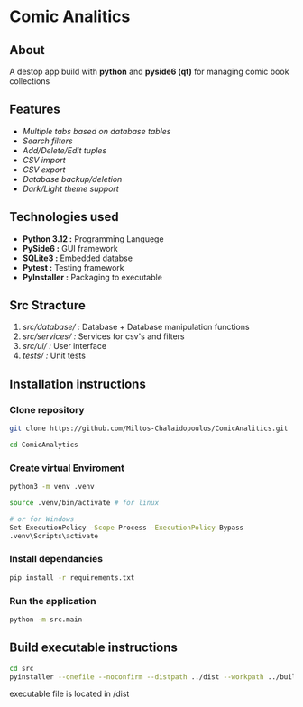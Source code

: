 # Comic Analitics

## About 

A destop app build with **python** and **pyside6 (qt)** for managing comic book collections

## Features 

- *Multiple tabs based on database tables*
- *Search filters*
- *Add/Delete/Edit tuples*
- *CSV import*
- *CSV export*
- *Database backup/deletion*
- *Dark/Light theme support*

## Technologies used
- **Python 3.12 :** Programming Languege
- **PySide6 :** GUI framework
- **SQLite3 :** Embedded databse
- **Pytest :** Testing framework
- **PyInstaller :** Packaging to executable

## Src Stracture

1. *src/database/ :* Database + Database manipulation functions
2. *src/services/ :* Services for csv's and filters
3. *src/ui/ :* User interface
4. *tests/ :* Unit tests


## Installation instructions 

### Clone repository
```bash
git clone https://github.com/Miltos-Chalaidopoulos/ComicAnalitics.git

cd ComicAnalytics
```
### Create virtual Enviroment
```bash
python3 -m venv .venv
```
```bash
source .venv/bin/activate # for linux

# or for Windows
Set-ExecutionPolicy -Scope Process -ExecutionPolicy Bypass
.venv\Scripts\activate
```
### Install dependancies
``` bash
pip install -r requirements.txt
```
### Run the application
``` bash
python -m src.main
```
## Build executable instructions
```bash
cd src
pyinstaller --onefile --noconfirm --distpath ../dist --workpath ../build main.py
```
executable file is located in /dist
